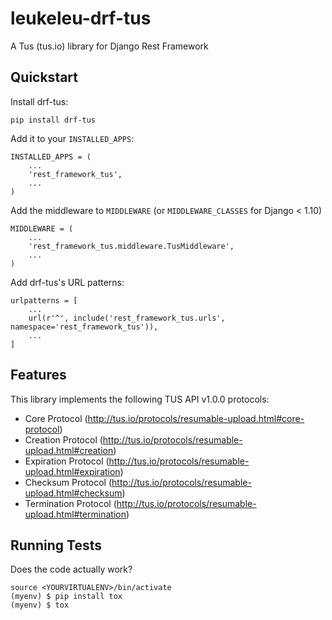 leukeleu-drf-tus
================

A Tus (tus.io) library for Django Rest Framework

Quickstart
----------

Install drf-tus:

    pip install drf-tus

Add it to your `INSTALLED_APPS`:

    INSTALLED_APPS = (
        ...
        'rest_framework_tus',
        ...
    )

Add the middleware to `MIDDLEWARE` (or `MIDDLEWARE_CLASSES` for Django < 1.10)

    MIDDLEWARE = (
        ...
        'rest_framework_tus.middleware.TusMiddleware',
        ...
    )

Add drf-tus's URL patterns:

    urlpatterns = [
        ...
        url(r'^', include('rest_framework_tus.urls', namespace='rest_framework_tus')),
        ...
    ]

Features
--------

This library implements the following TUS API v1.0.0 protocols:

* Core Protocol (http://tus.io/protocols/resumable-upload.html#core-protocol)
* Creation Protocol (http://tus.io/protocols/resumable-upload.html#creation)
* Expiration Protocol (http://tus.io/protocols/resumable-upload.html#expiration)
* Checksum Protocol (http://tus.io/protocols/resumable-upload.html#checksum)
* Termination Protocol (http://tus.io/protocols/resumable-upload.html#termination)


Running Tests
-------------

Does the code actually work?

    source <YOURVIRTUALENV>/bin/activate
    (myenv) $ pip install tox
    (myenv) $ tox
